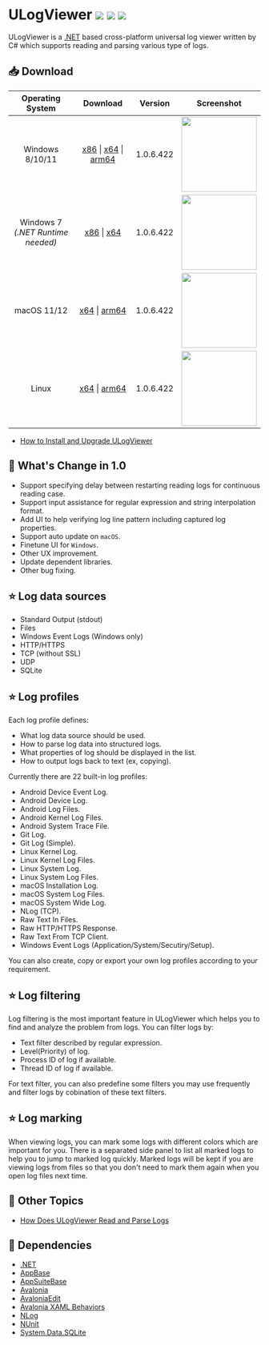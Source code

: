 # ULogViewer [![](https://img.shields.io/github/release-date-pre/carina-studio/ULogViewer?style=flat-square)](https://github.com/carina-studio/ULogViewer/releases/tag/1.0.6.422) [![](https://img.shields.io/github/last-commit/carina-studio/ULogViewer?style=flat-square)](https://github.com/carina-studio/ULogViewer/commits/master) [![](https://img.shields.io/github/license/carina-studio/ULogViewer?style=flat-square)](https://github.com/carina-studio/ULogViewer/blob/master/LICENSE)

ULogViewer is a [.NET](https://dotnet.microsoft.com/) based cross-platform universal log viewer written by C# which supports reading and parsing various type of logs.

## 📥 Download

Operating System                      | Download | Version | Screenshot
:------------------------------------:|:--------:|:-------:|:----------:
Windows 8/10/11                       |[x86](https://github.com/carina-studio/ULogViewer/releases/download/1.0.6.422/ULogViewer-1.0.6.422-win-x86.zip) &#124; [x64](https://github.com/carina-studio/ULogViewer/releases/download/1.0.6.422/ULogViewer-1.0.6.422-win-x64.zip) &#124; [arm64](https://github.com/carina-studio/ULogViewer/releases/download/1.0.6.422/ULogViewer-1.0.6.422-win-arm64.zip)|1.0.6.422|[<img src="https://carina-studio.github.io/ULogViewer/Screenshots/Screenshot_Windows_Thumb.png" width="150"/>](https://carina-studio.github.io/ULogViewer/Screenshots/Screenshot_Windows.png)
Windows 7<br/>*(.NET Runtime needed)* |[x86](https://github.com/carina-studio/ULogViewer/releases/download/1.0.6.422/ULogViewer-1.0.6.422-win-x86-fx-dependent.zip) &#124; [x64](https://github.com/carina-studio/ULogViewer/releases/download/1.0.6.422/ULogViewer-1.0.6.422-win-x64-fx-dependent.zip)|1.0.6.422|[<img src="https://carina-studio.github.io/ULogViewer/Screenshots/Screenshot_Windows7_Thumb.png" width="150"/>](https://carina-studio.github.io/ULogViewer/Screenshots/Screenshot_Windows7.png)
macOS 11/12                           |[x64](https://github.com/carina-studio/ULogViewer/releases/download/1.0.6.422/ULogViewer-1.0.6.422-osx-x64.zip) &#124; [arm64](https://github.com/carina-studio/ULogViewer/releases/download/1.0.6.422/ULogViewer-1.0.6.422-osx-arm64.zip)|1.0.6.422|[<img src="https://carina-studio.github.io/ULogViewer/Screenshots/Screenshot_macOS_Thumb.png" width="150"/>](https://carina-studio.github.io/ULogViewer/Screenshots/Screenshot_macOS.png)
Linux                                 |[x64](https://github.com/carina-studio/ULogViewer/releases/download/1.0.6.422/ULogViewer-1.0.6.422-linux-x64.zip) &#124; [arm64](https://github.com/carina-studio/ULogViewer/releases/download/1.0.6.422/ULogViewer-1.0.6.422-linux-arm64.zip)|1.0.6.422|[<img src="https://carina-studio.github.io/ULogViewer/Screenshots/Screenshot_Fedora_Thumb.png" width="150"/>](https://carina-studio.github.io/ULogViewer/Screenshots/Screenshot_Fedora.png)

- [How to Install and Upgrade ULogViewer](https://carina-studio.github.io/ULogViewer/installation_and_upgrade.html)

## 📣 What's Change in 1.0
- Support specifying delay between restarting reading logs for continuous reading case.
- Support input assistance for regular expression and string interpolation format.
- Add UI to help verifying log line pattern including captured log properties.
- Support auto update on ```macOS```.
- Finetune UI for ```Windows```.
- Other UX improvement.
- Update dependent libraries.
- Other bug fixing.

## ⭐ Log data sources
- Standard Output (stdout)
- Files
- Windows Event Logs (Windows only)
- HTTP/HTTPS
- TCP (without SSL)
- UDP
- SQLite

## ⭐ Log profiles
Each log profile defines:
- What log data source should be used.
- How to parse log data into structured logs.
- What properties of log should be displayed in the list.
- How to output logs back to text (ex, copying).

Currently there are 22 built-in log profiles:
- Android Device Event Log.
- Android Device Log.
- Android Log Files.
- Android Kernel Log Files.
- Android System Trace File.
- Git Log.
- Git Log (Simple).
- Linux Kernel Log.
- Linux Kernel Log Files.
- Linux System Log.
- Linux System Log Files.
- macOS Installation Log.
- macOS System Log Files.
- macOS System Wide Log.
- NLog (TCP).
- Raw Text In Files.
- Raw HTTP/HTTPS Response.
- Raw Text From TCP Client.
- Windows Event Logs (Application/System/Secutiry/Setup).

You can also create, copy or export your own log profiles according to your requirement.

## ⭐ Log filtering
Log filtering is the most important feature in ULogViewer which helps you to find and analyze the problem from logs.
You can filter logs by:
- Text filter described by regular expression.
- Level(Priority) of log.
- Process ID of log if available.
- Thread ID of log if available.

For text filter, you can also predefine some filters you may use frequently and filter logs by cobination of these text filters.

## ⭐ Log marking
When viewing logs, you can mark some logs with different colors which are important for you. There is a separated side panel to list all marked logs to help you to jump to marked log quickly.
Marked logs will be kept if you are viewing logs from files so that you don't need to mark them again when you open log files next time.

## 📔 Other Topics
- [How Does ULogViewer Read and Parse Logs](https://carina-studio.github.io/ULogViewer/logs_reading_flow.html)

## 🤝 Dependencies
- [.NET](https://dotnet.microsoft.com/)
- [AppBase](https://github.com/carina-studio/AppBase)
- [AppSuiteBase](https://github.com/carina-studio/AppSuiteBase)
- [Avalonia](https://github.com/AvaloniaUI/Avalonia)
- [AvaloniaEdit](https://github.com/AvaloniaUI/AvaloniaEdit)
- [Avalonia XAML Behaviors](https://github.com/wieslawsoltes/AvaloniaBehaviors)
- [NLog](https://github.com/NLog/NLog)
- [NUnit](https://github.com/nunit/nunit)
- [System.Data.SQLite](https://system.data.sqlite.org/)
